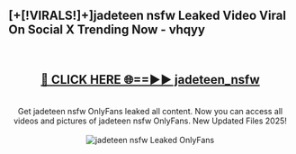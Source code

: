 <h2>[+[!VIRALS!]+]jadeteen nsfw Leaked Video Viral On Social X Trending Now - vhqyy</h2>
<br>
<div align="center">
<h2><a href="https://libra.edu.pl?jadeteen_nsfw" rel="nofollow">🔴 CLICK HERE 🌐==►► jadeteen_nsfw</a></h2>
<br>
Get jadeteen nsfw OnlyFans leaked all content. Now you can access all videos and pictures of jadeteen nsfw OnlyFans. New Updated Files 2025!
<br>
<br>
<a href="https://libra.edu.pl?jadeteen_nsfw" rel="nofollow" data-target="animated-image.originalLink"><img src="https://i.ibb.co.com/WyWwxjT/player-gif2.gif" alt="jadeteen nsfw Leaked OnlyFans" style="max-width: 100%; display: inline-block;" data-target="animated-image.originalImage"></a>
</div>
<br>